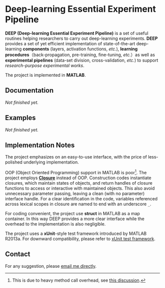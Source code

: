 # Deep-learning Essential Experiment Pipeline


**DEEP (Deep-learning Essential Experiment Pipeline)**
is a set of useful routines helping researchers to carry out deep-learning experiments. **DEEP** provides a set of yet efficient implementation of state-of-the-art deep-learning **components** (layers, activation functions, *etc.*), **learning procedures**（back-propagation, pre-training, fine-tuning, *etc.*）as well as **experimental pipelines** (data-set division, cross-validation, *etc.*) to support *research-purpose experimental works*.

The project is implemented in **MATLAB**.

## Documentation

*Not finished yet.*

## Examples

*Not finished yet.*

## Implementation Notes

The project emphasizes on an easy-to-use interface, with the price of less-polished underlying implementation.

OOP (Object Oriented Programming) support in MATLAB is poor[^1]. The project employs **[Closure][clusure]** instead of OOP. Construction codes instantiate closures, which maintain states of objects, and return handles of closure functions to access or interactive with maintained objects. This also avoid unnecessary parameter passing, leaving a clean (with no parameter) interface handle. For a clear identification in the code, variables referenced across lexical scopes in closure are named to end with an underscore `_`.

For coding convenient, the project use **struct** in MATLAB as a map container. In this way DEEP provides a more clear interface while the overhead to the implementation is also negligible.

The project uses a **xUnit**-style test framework introduced by MATLAB R2013a. For downward compatibility, please refer to [xUnit test framework][xunit].

[^1]: This is due to heavy method call overhead, see [this discussion](http://stackoverflow.com/questions/1693429/is-matlab-oop-slow-or-am-i-doing-something-wrong).

[clusure]: http://en.wikipedia.org/wiki/Closure_%28computer_programming%29 "Closure"

[xunit]: http://www.mathworks.com/matlabcentral/fileexchange/22846-matlab-xunit-test-framework "xUnit"

## Contact

For any suggestion, please [email me directly](guoquanscu@gmail.com).